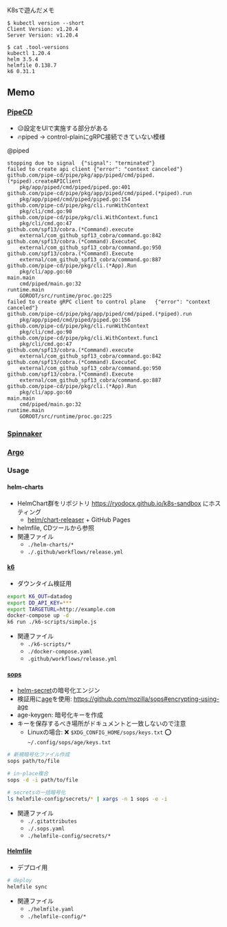 K8sで遊んだメモ

```
$ kubectl version --short 
Client Version: v1.20.4
Server Version: v1.20.4

$ cat .tool-versions 
kubectl 1.20.4
helm 3.5.4
helmfile 0.138.7
k6 0.31.1
```

## Memo
### [PipeCD](https://pipecd.dev)
* 😥設定をUIで実施する部分がある
* 🔥piped -> control-plainにgRPC接続できていない模様

@piped
```
stopping due to signal	{"signal": "terminated"}
failed to create api client	{"error": "context canceled"}
github.com/pipe-cd/pipe/pkg/app/piped/cmd/piped.(*piped).createAPIClient
	pkg/app/piped/cmd/piped/piped.go:401
github.com/pipe-cd/pipe/pkg/app/piped/cmd/piped.(*piped).run
	pkg/app/piped/cmd/piped/piped.go:154
github.com/pipe-cd/pipe/pkg/cli.runWithContext
	pkg/cli/cmd.go:90
github.com/pipe-cd/pipe/pkg/cli.WithContext.func1
	pkg/cli/cmd.go:47
github.com/spf13/cobra.(*Command).execute
	external/com_github_spf13_cobra/command.go:842
github.com/spf13/cobra.(*Command).ExecuteC
	external/com_github_spf13_cobra/command.go:950
github.com/spf13/cobra.(*Command).Execute
	external/com_github_spf13_cobra/command.go:887
github.com/pipe-cd/pipe/pkg/cli.(*App).Run
	pkg/cli/app.go:60
main.main
	cmd/piped/main.go:32
runtime.main
	GOROOT/src/runtime/proc.go:225
failed to create gRPC client to control plane	{"error": "context canceled"}
github.com/pipe-cd/pipe/pkg/app/piped/cmd/piped.(*piped).run
	pkg/app/piped/cmd/piped/piped.go:156
github.com/pipe-cd/pipe/pkg/cli.runWithContext
	pkg/cli/cmd.go:90
github.com/pipe-cd/pipe/pkg/cli.WithContext.func1
	pkg/cli/cmd.go:47
github.com/spf13/cobra.(*Command).execute
	external/com_github_spf13_cobra/command.go:842
github.com/spf13/cobra.(*Command).ExecuteC
	external/com_github_spf13_cobra/command.go:950
github.com/spf13/cobra.(*Command).Execute
	external/com_github_spf13_cobra/command.go:887
github.com/pipe-cd/pipe/pkg/cli.(*App).Run
	pkg/cli/app.go:60
main.main
	cmd/piped/main.go:32
runtime.main
	GOROOT/src/runtime/proc.go:225
```

### [Spinnaker](https://spinnaker.io)

### [Argo](https://argoproj.github.io/)


### Usage

#### helm-charts
* HelmChart群をリポジトリ https://ryodocx.github.io/k8s-sandbox にホスティング
    * [helm/chart-releaser](https://github.com/helm/chart-releaser) + GitHub Pages
* helmfile, CDツールから参照
* 関連ファイル
    * `./helm-charts/*`
    * `./.github/workflows/release.yml`

#### [k6](https://github.com/k6io/k6)
* ダウンタイム検証用

```bash
export K6_OUT=datadog
export DD_API_KEY=***
export TARGETURL=http://example.com
docker-compose up -d
k6 run ./k6-scripts/simple.js
```

* 関連ファイル
    * `./k6-scripts/*`
    * `./docker-compose.yaml`
    * `.github/workflows/release.yml`

#### [sops](https://github.com/mozilla/sops)
* [helm-secret](https://github.com/jkroepke/helm-secrets)の暗号化エンジン
* 検証用に[age](https://github.com/FiloSottile/age)を使用: https://github.com/mozilla/sops#encrypting-using-age
* age-keygen: 暗号化キーを作成
* キーを保存するべき場所がドキュメントと一致しないので注意
    * Linuxの場合: ❌ `$XDG_CONFIG_HOME/sops/keys.txt` ⭕ `~/.config/sops/age/keys.txt`

```bash
# 新規暗号化ファイル作成
sops path/to/file

# in-place複合
sops -d -i path/to/file

# secretsの一括暗号化
ls helmfile-config/secrets/* | xargs -n 1 sops -e -i
```

* 関連ファイル
    * `./.gitattributes`
    * `./.sops.yaml`
    * `./helmfile-config/secrets/*`

#### [Helmfile](https://github.com/roboll/helmfile)
* デプロイ用

```bash
# deploy
helmfile sync
```

* 関連ファイル
    * `./helmfile.yaml`
    * `./helmfile-config/*`
